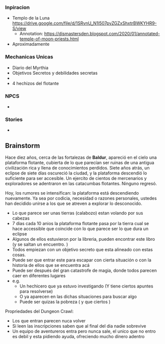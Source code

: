 

### Inpiracion

- Templo de la Luna https://drive.google.com/file/d/1SRvnU_N1l507pvZGZxShxtrBWKYHR9-S/view
	- Annotation: https://dismastersden.blogspot.com/2020/01/annotated-temple-of-moon-priests.html
- Aproximadamente 


### Mechanicas Unicas

- Diario del Myrthia
- Objetivos Secretos y debilidades secretas
- 
- 4 hechizos del flotante

### NPCS
- 

### Stories
- 

## Brainstorm

Hace diez años, cerca de las fortalezas de **Baldur**, apareció en el cielo una plataforma flotante, cubierta de lo que parecían ser ruinas de una antigua civilización rica y llena de conocimientos perdidos. Siete años atrás, un eclipse de siete días oscureció la ciudad, y la plataforma descendió lo suficiente para ser accesible. Un ejercito de cientos de mercenarios y exploradores se adentraron en las catacumbas flotantes. Ninguno regresó.

Hoy, los rumores se intensifican: la plataforma está descendiendo nuevamente. Ya sea por codicia, necesidad o razones personales, ustedes han decidido unirse a los que se atreven a explorar lo desconocido.

- Lo que parece ser unas tierras (calabozo) estan volando por sus cabezas
- 7 dias cada 10 anios la plataforma flotante pasa por la tierra cual se hace accessible que coincide con lo que parece ser lo que dura un eclipse
- Algunos de ellos estuvieron por la libreria, pueden encontrar este libro (y se saltan un encuentro. )
- Todos empiezan con un objetivo secreto que esta alineado con estas cosas.
- Puede ser que entrar este para escapar con cierta situación o con la historia de ellos que se encuentra acá
- Puede ser después del gran catastrofe de magia, donde todos parecen caer en diferentes lugares
- e.g.
	- Un hechicero que ya estuvo investigando (Y tiene ciertos apuntes para resolverse)
	- O ya aparecen en las dichas situaciones para buscar algo
	- Puede ser quizas la pobreza ( y que ciertos )



Propriedades del Dungeon Crawl:
- Los que entran parecen nuca volver
- Si leen las inscripciones saben que al final del dia nadie sobrevive
- Un equipo de aventureros entra pero nunca sale, el unico que no entro es debil y esta pidiendo ayuda, ofreciendo mucho dinero adentro






